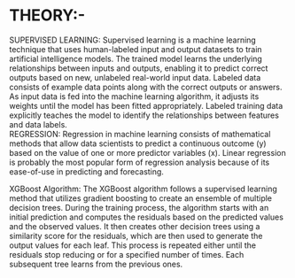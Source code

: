 # THEORY:-
SUPERVISED LEARNING: Supervised learning is a machine learning technique that uses human-labeled input and output datasets to train artificial intelligence models. The trained model learns the underlying relationships between inputs and outputs, enabling it to predict correct outputs based on new, unlabeled real-world input data.
Labeled data consists of example data points along with the correct outputs or answers. As input data is fed into the machine learning algorithm, it adjusts its weights until the model has been fitted appropriately. Labeled training data explicitly teaches the model to identify the relationships between features and data labels.  
REGRESSION: Regression in machine learning consists of mathematical methods that allow data scientists to predict a continuous outcome (y) based on the value of one or more predictor variables (x). Linear regression is probably the most popular form of regression analysis because of its ease-of-use in predicting and forecasting.

XGBoost Algorithm: The XGBoost algorithm follows a supervised learning method that utilizes gradient boosting to create an ensemble of multiple decision trees. During the training process, the algorithm starts with an initial prediction and computes the residuals based on the predicted values and the observed values. It then creates other decision trees using a similarity score for the residuals, which are then used to generate the output values for each leaf. This process is repeated either until the residuals stop reducing or for a specified number of times. Each subsequent tree learns from the previous ones.
